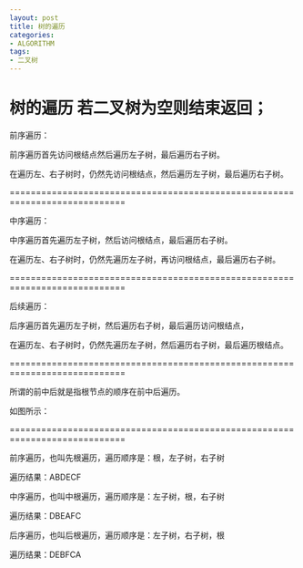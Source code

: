 ```yaml
---
layout: post
title: 树的遍历
categories:
- ALGORITHM
tags:
- 二叉树
---
```


树的遍历
**若二叉树为空则结束返回；**
============================================================================

前序遍历：

前序遍历首先访问根结点然后遍历左子树，最后遍历右子树。

在遍历左、右子树时，仍然先访问根结点，然后遍历左子树，最后遍历右子树。

============================================================================

中序遍历：

中序遍历首先遍历左子树，然后访问根结点，最后遍历右子树。

在遍历左、右子树时，仍然先遍历左子树，再访问根结点，最后遍历右子树。

============================================================================

后续遍历：

后序遍历首先遍历左子树，然后遍历右子树，最后遍历访问根结点，

在遍历左、右子树时，仍然先遍历左子树，然后遍历右子树，最后遍历根结点。

============================================================================

所谓的前中后就是指根节点的顺序在前中后遍历。

如图所示：


============================================================================

前序遍历，也叫先根遍历，遍历顺序是：根，左子树，右子树

遍历结果：ABDECF

中序遍历，也叫中根遍历，遍历顺序是：左子树，根，右子树

遍历结果：DBEAFC

后序遍历，也叫后根遍历，遍历顺序是：左子树，右子树，根

遍历结果：DEBFCA





